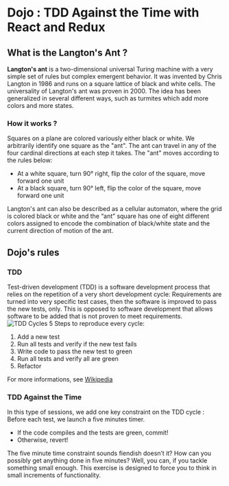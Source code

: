 # Dojo : TDD Against the Time with React and Redux

## What is the Langton's Ant ?
__Langton's ant__ is a two-dimensional universal Turing machine with a very simple set of rules but complex emergent behavior. It was invented by Chris Langton in 1986 and runs on a square lattice of black and white cells. The universality of Langton's ant was proven in 2000. The idea has been generalized in several different ways, such as turmites which add more colors and more states.

### How it works ?
Squares on a plane are colored variously either black or white. We arbitrarily identify one square as the "ant". The ant can travel in any of the four cardinal directions at each step it takes. The "ant" moves according to the rules below:
* At a white square, turn 90° right, flip the color of the square, move forward one unit
* At a black square, turn 90° left, flip the color of the square, move forward one unit

Langton's ant can also be described as a cellular automaton, where the grid is colored black or white and the “ant” square has one of eight different colors assigned to encode the combination of black/white state and the current direction of motion of the ant.

## Dojo's rules
### TDD
Test-driven development (TDD) is a software development process that relies on the repetition of a very short development cycle: Requirements are turned into very specific test cases, then the software is improved to pass the new tests, only. This is opposed to software development that allows software to be added that is not proven to meet requirements.
![TDD Cycles](https://upload.wikimedia.org/wikipedia/commons/0/0b/TDD_Global_Lifecycle.png)
5 Steps to reproduce every cycle:
1. Add a new test
2. Run all tests and verify if the new test fails
3. Write code to pass the new test to green
4. Run all tests and verify all are green
5. Refactor

For more informations, see [Wikipedia](https://en.wikipedia.org/wiki/Test-driven_development)

### TDD Against the Time
In this type of sessions, we add one key constraint on the TDD cycle : Before each test, we launch a five minutes timer.
* If the code compiles and the tests are green, commit!
* Otherwise, revert!

The five minute time constraint sounds fiendish doesn’t it? How can you possibly get anything done in five minutes? Well, you can, if you tackle something small enough. This exercise is designed to force you to think in small increments of functionality.
